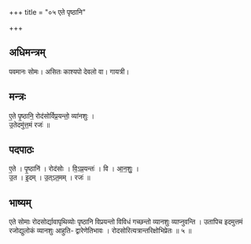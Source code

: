 +++
title = "०५ एते पृष्ठानि"

+++
## अधिमन्त्रम्
पवमानः सोमः। असितः काश्यपो देवलो वा। गायत्री।

## मन्त्रः
ए॒ते पृ॒ष्ठानि॒ रोद॑सोर्विप्र॒यन्तो॒ व्या॑नशुः ।  
उ॒तेदमु॑त्त॒मं रजः॑ ॥

## पदपाठः
ए॒ते । पृ॒ष्ठानि॑ । रोद॑सोः । वि॒ऽप्र॒यन्तः॑ । वि । आ॒न॒शुः॒ ।  
उ॒त । इ॒दम् । उ॒त्ऽत॒मम् । रजः॑ ॥

## भाष्यम्
एते सोमाः रोदसोर्द्यावापृथिव्योः पृष्ठानि विप्रयन्तो विविधं गच्छन्तो व्यानशुः व्याप्नुवन्ति । उतापिच इदमुत्तमं रजोद्युलोकं व्यानशुः आहुति- द्वारेणेतिभावः । रोदसोरित्यत्रान्तरिक्षोभिप्रेतः ॥ ५ ॥